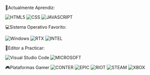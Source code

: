 



📃Actualmente Aprendiz:

![HTML5](https://img.shields.io/badge/html5-%23E34F26.svg?style=for-the-badge&logo=html5&logoColor=white)
![CSS](https://img.shields.io/badge/CSS3-1572B6?style=for-the-badge&logo=css3&logoColor=white)
![JAVASCRIPT](https://img.shields.io/badge/JavaScript-F7DF1E?style=for-the-badge&logo=javascript&logoColor=black)


💻Sistema Operativo Favorito:

![Windows](https://img.shields.io/badge/Windows-0078D6?style=for-the-badge&logo=windows&logoColor=white)
![RTX](https://img.shields.io/badge/NVIDIA-GTX1650-76B900?style=for-the-badge&logo=nvidia&logoColor=white)
![INTEL](https://img.shields.io/badge/Intel-Core_i5_10th-0071C5?style=for-the-badge&logo=intel&logoColor=white)

📁Editor a Practicar:

![Visual Studio Code](https://img.shields.io/badge/Visual%20Studio%20Code-0078d7.svg?style=for-the-badge&logo=visual-studio-code&logoColor=white)
![MICROSOFT](https://img.shields.io/badge/Microsoft_Office-D83B01?style=for-the-badge&logo=microsoft-office&logoColor=white)

🎮Plataformas Gamer
![CONTER](https://img.shields.io/badge/Counter_Strike-000000?style=for-the-badge&logo=counter-strike&logoColor=white)
![EPIC](https://img.shields.io/badge/Epic%20Games-313131?style=for-the-badge&logo=Epic%20Games&logoColor=white)
![RIOT](https://img.shields.io/badge/Riot_Games-D32936?style=for-the-badge&logo=riot-games&logoColor=white)
![STEAM](https://img.shields.io/badge/Steam-000000?style=for-the-badge&logo=steam&logoColor=white)
![XBOX](https://img.shields.io/badge/Xbox-107C10?style=for-the-badge&logo=xbox&logoColor=white)
